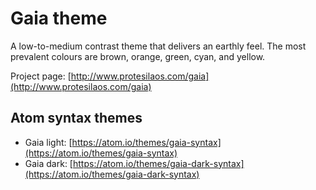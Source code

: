 # Gaia theme

A low-to-medium contrast theme that delivers an earthly feel. The most prevalent colours are brown, orange, green, cyan, and yellow.

Project page: [http://www.protesilaos.com/gaia](http://www.protesilaos.com/gaia)

## Atom syntax themes

- Gaia light: [https://atom.io/themes/gaia-syntax](https://atom.io/themes/gaia-syntax)
- Gaia dark: [https://atom.io/themes/gaia-dark-syntax](https://atom.io/themes/gaia-dark-syntax)
